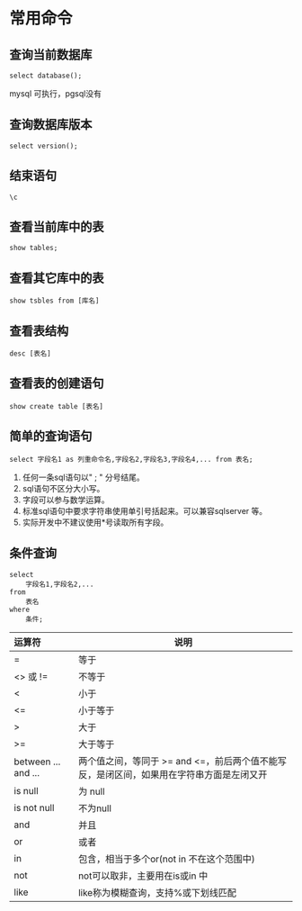 # 常用命令

## 查询当前数据库

```
select database();
```
mysql 可执行，pgsql没有

## 查询数据库版本
```
select version();
```

## 结束语句
```
\c
```


## 查看当前库中的表
```
show tables;
```

## 查看其它库中的表
```
show tsbles from [库名]
```

## 查看表结构
```
desc [表名]
```

## 查看表的创建语句
```
show create table [表名]
```

## 简单的查询语句
```
select 字段名1 as 列重命令名,字段名2,字段名3,字段名4,... from 表名;
```
1. 任何一条sql语句以" ; " 分号结尾。
2. sql语句不区分大小写。
3. 字段可以参与数学运算。
4. 标准sql语句中要求字符串使用单引号括起来。可以兼容sqlserver 等。
5. 实际开发中不建议使用*号读取所有字段。

## 条件查询

```
select
    字段名1,字段名2,...
from
    表名
where
    条件;
```

|运算符|说明|
|:----|----|
|=|等于|
|<> 或 !=|不等于|
|<|小于|
|<=|小于等于|
|>|大于|
|>=|大于等于|
|between ... and ...|两个值之间，等同于 >= and <=，前后两个值不能写反，是闭区间，如果用在字符串方面是左闭又开|
|is null|为 null|
|is not null|不为null|
|and|并且|
|or|或者|
|in|包含，相当于多个or(not in 不在这个范围中)|
|not|not可以取非，主要用在is或in 中|
|like|like称为模糊查询，支持%或下划线匹配|










